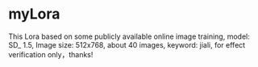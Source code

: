 # myLora
This Lora based on some publicly available online image training, model: SD_ 1.5, Image size: 512x768, about 40 images, keyword: jiali, for effect verification only，thanks!
